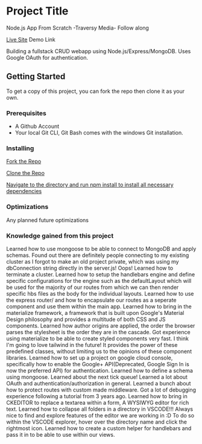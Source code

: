 # Project Title
Node.js App From Scratch -Traversy Media- Follow along

[Live Site]() Demo Link

Building a fullstack CRUD webapp using Node.js/Express/MongoDB. Uses Google OAuth for authentication.

## Getting Started

To get a copy of this project, you can fork the repo then clone it as your own.

### Prerequisites
- A Github Account
- Your local Git CLI, Git Bash comes with the windows Git installation.

### Installing

[Fork the Repo](https://github.com/octocat/Spoon-Knife)

[Clone the Repo](https://docs.github.com/en/repositories/creating-and-managing-repositories/cloning-a-repository)

[Navigate to the directory and run npm install to install all necessary dependencies](https://docs.npmjs.com/cli/v10/commands/npm-install)

### Optimizations
Any planned future optimizations

### Knowledge gained from this project
Learned how to use mongoose to be able to connect to MongoDB and apply schemas.
Found out there are definitely people connecting to my existing cluster as I forgot to make an old project private, which was using my dbConnection string directly in the server.js! Oops! Learned how to terminate a cluster.
Learned how to setup the handlebars engine and define specific configurations for the engine such as the defaultLayout which will be used for the majority of our routes from which we can then render specific hbs files as the body for the individual layouts.
Learned how to use the express router/ and how to encapsulate our routes as a seperate component and use them within the main app. 
Learned how to bring in the materialize framework, a framework that is built upon Google's Material Design philosophy and provides a multitude of both CSS and JS components.
Learned how author origins are applied, the order the browser parses the stylesheet is the order they are in the cascade.
Got experience using materialize to be able to create styled components very fast. I think I'm going to love tailwind in the future! It provides the power of these predefined classes, without limiting us to the opinions of these component libraries.
Learned how to set up a project on google cloud console, specifically how to enable the Google+ API(Deprecated, Google Sign In is now the preferred API) for authentication.
Learned how to define a schema using mongoose.
Learned about the next tick queue!
Learned a lot about OAuth and authentication/authorization in general.
Learned a bunch about how to protect routes with custom made middleware.
Got a lot of debugging experience following a tutorial from 3 years ago.
Learned how to bring in CKEDITOR to replace a textarea within a form, A WYSIWYG editor for rich text.
Learned how to collapse all folders in a directory in VSCODE!!! Always nice to find and explore features of the editor we are working in :D To do so within the VSCODE explorer, hover over the directory name and click the rightmost icon.
Learned how to create a custom helper for handlebars and pass it in to be able to use within our views.